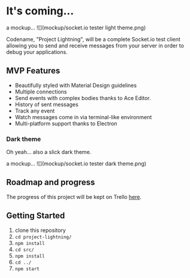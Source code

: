 # It's coming...

a mockup...
![](mockup/socket.io tester light theme.png)

Codename, "Project Lightning", will be a complete Socket.io test client allowing you to send and receive messages from your server in order to debug your applications.

## MVP Features
* Beautifully styled with Material Design guidelines
* Multiple connections
* Send events with complex bodies thanks to Ace Editor.
* History of sent messages
* Track any event
* Watch messages come in via terminal-like environment
* Multi-platform support thanks to Electron

### Dark theme
Oh yeah... also a slick dark theme.

a mockup...
![](mockup/socket.io tester dark theme.png)

## Roadmap and progress
The progress of this project will be kept on Trello [here](https://github.com/angular-ui/ui-ace).

## Getting Started

1. clone this repository
2. `cd project-lightning/`
3. `npm install`
4. `cd src/`
5. `npm install`
6. `cd ../`
7. `npm start`
